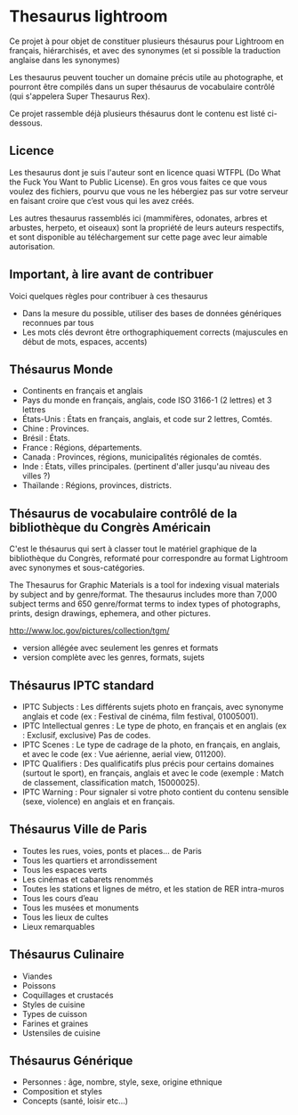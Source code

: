 Thesaurus lightroom
===================

Ce projet à pour objet de constituer plusieurs thésaurus pour Lightroom en français, hiérarchisés, et avec des synonymes (et si possible la traduction anglaise dans les synonymes)

Les thesaurus peuvent toucher un domaine précis utile au photographe, et pourront être compilés dans un super thésaurus de vocabulaire contrôlé (qui s'appelera Super Thesaurus Rex).

Ce projet rassemble déjà plusieurs thésaurus dont le contenu est listé ci-dessous.

Licence
-------

Les thesaurus dont je suis l'auteur sont en licence quasi WTFPL (Do What the Fuck You Want to Public License). En gros vous faites ce que vous voulez des fichiers, pourvu que vous ne les hébergiez pas sur votre serveur en faisant croire que c’est vous qui les avez créés.

Les autres thesaurus rassemblés ici (mammifères, odonates, arbres et arbustes, herpeto, et oiseaux) sont la propriété de leurs auteurs respectifs, et sont disponible au téléchargement sur cette page avec leur aimable autorisation.

Important, à lire avant de contribuer
-------------------------------------

Voici quelques règles pour contribuer à ces thesaurus

* Dans la mesure du possible, utiliser des bases de données génériques reconnues par tous
* Les mots clés devront être orthographiquement corrects (majuscules en début de mots, espaces, accents)

Thésaurus Monde
---------------

* Continents en français et anglais
* Pays du monde en français, anglais, code ISO 3166-1 (2 lettres) et 3 lettres
* États-Unis : États en français, anglais, et code sur 2 lettres, Comtés.
* Chine : Provinces.
* Brésil : États.
* France : Régions, départements.
* Canada : Provinces, régions, municipalités régionales de comtés.
* Inde : États, villes principales. (pertinent d'aller jusqu'au niveau des villes ?)
* Thaïlande : Régions, provinces, districts.

Thésaurus de vocabulaire contrôlé de la bibliothèque du Congrès Américain
-------------------------------------------------------------------------

C'est le thésaurus qui sert à classer tout le matériel graphique de la bibliothèque du Congrès, reformaté pour correspondre au format Lightroom avec synonymes et sous-catégories.

The Thesaurus for Graphic Materials is a tool for indexing visual materials by subject and by genre/format. The thesaurus includes more than 7,000 subject terms and 650 genre/format terms to index types of photographs, prints, design drawings, ephemera, and other pictures.

http://www.loc.gov/pictures/collection/tgm/

* version allégée avec seulement les genres et formats
* version complète avec les genres, formats, sujets

Thésaurus IPTC standard
-----------------------

* IPTC Subjects : Les différents sujets photo en français, avec synonyme anglais et code (ex : Festival de cinéma, film festival, 01005001).
* IPTC Intellectual genres : Le type de photo, en français et en anglais (ex : Exclusif, exclusive) Pas de codes.
* IPTC Scenes : Le type de cadrage de la photo, en français, en anglais, et avec le code (ex : Vue aérienne, aerial view, 011200).
* IPTC Qualifiers : Des qualificatifs plus précis pour certains domaines (surtout le sport), en français, anglais et avec le code (exemple : Match de classement, classification match, 15000025).
* IPTC Warning : Pour signaler si votre photo contient du contenu sensible (sexe, violence) en anglais et en français.

Thésaurus Ville de Paris
------------------------

* Toutes les rues, voies, ponts et places… de Paris
* Tous les quartiers et arrondissement
* Tous les espaces verts
* Les cinémas et cabarets renommés
* Toutes les stations et lignes de métro, et les station de RER intra-muros
* Tous les cours d’eau
* Tous les musées et monuments
* Tous les lieux de cultes
* Lieux remarquables

Thésaurus Culinaire
-------------------

* Viandes
* Poissons
* Coquillages et crustacés
* Styles de cuisine
* Types de cuisson
* Farines et graines
* Ustensiles de cuisine

Thésaurus Générique
-------------------

* Personnes : âge, nombre, style, sexe, origine ethnique
* Composition et styles
* Concepts (santé, loisir etc…)
